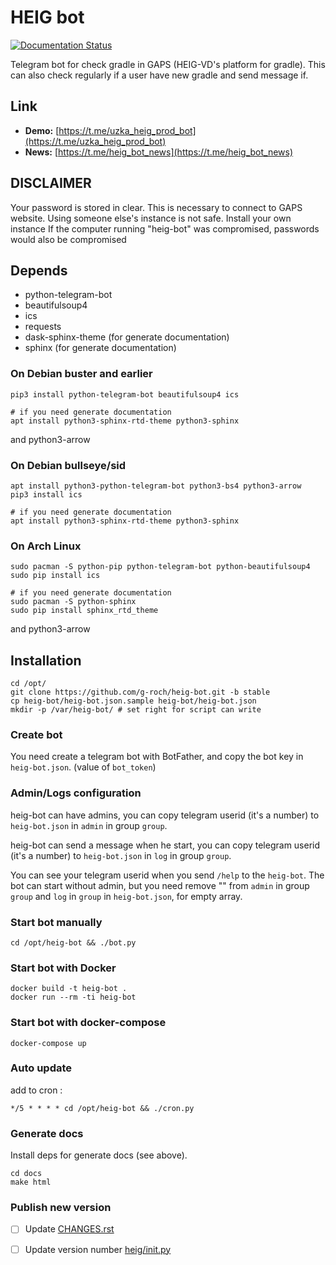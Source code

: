 # HEIG bot

[![Documentation Status](https://readthedocs.org/projects/heig-bot/badge/?version=latest)](https://heig-bot.readthedocs.io/en/stable/?badge=latest)

Telegram bot for check gradle in GAPS (HEIG-VD's platform for gradle).
This can also check regularly if a user have new gradle and send message if.

## Link
 - **Demo:** [https://t.me/uzka_heig_prod_bot](https://t.me/uzka_heig_prod_bot)
 - **News:** [https://t.me/heig_bot_news](https://t.me/heig_bot_news)

## DISCLAIMER

Your password is stored in clear. This is necessary to connect to GAPS website.
Using someone else's instance is not safe. Install your own instance 
If the computer running "heig-bot" was compromised, passwords would also be compromised

## Depends
 - python-telegram-bot
 - beautifulsoup4
 - ics
 - requests
 - dask-sphinx-theme (for generate documentation) 
 - sphinx (for generate documentation)

### On Debian buster and earlier
```shell script
pip3 install python-telegram-bot beautifulsoup4 ics

# if you need generate documentation
apt install python3-sphinx-rtd-theme python3-sphinx
```

and python3-arrow

### On Debian bullseye/sid
```shell script
apt install python3-python-telegram-bot python3-bs4 python3-arrow
pip3 install ics

# if you need generate documentation
apt install python3-sphinx-rtd-theme python3-sphinx

```

### On Arch Linux
```shell script
sudo pacman -S python-pip python-telegram-bot python-beautifulsoup4
sudo pip install ics

# if you need generate documentation
sudo pacman -S python-sphinx
sudo pip install sphinx_rtd_theme
```

and python3-arrow

## Installation

```shell script
cd /opt/
git clone https://github.com/g-roch/heig-bot.git -b stable
cp heig-bot/heig-bot.json.sample heig-bot/heig-bot.json
mkdir -p /var/heig-bot/ # set right for script can write
```

### Create bot

You need create a telegram bot with BotFather, and copy
the bot key in `heig-bot.json`. (value of `bot_token`)

### Admin/Logs configuration 

heig-bot can have admins, you can copy telegram userid (it's a number)
to `heig-bot.json` in `admin` in group `group`.

heig-bot can send a message when he start, you can copy telegram userid 
(it's a number) to `heig-bot.json` in `log` in group `group`.

You can see your telegram userid when you send `/help` to the `heig-bot`.
The bot can start without admin, but you need remove "" from `admin` in group `group`
and `log` in `group` in `heig-bot.json`, for empty array.

### Start bot manually

```shell script
cd /opt/heig-bot && ./bot.py
```

### Start bot with Docker
```shell
docker build -t heig-bot .
docker run --rm -ti heig-bot
```

### Start bot with docker-compose
```shell
docker-compose up
```

### Auto update

add to cron :
```cron
*/5 * * * * cd /opt/heig-bot && ./cron.py
```

### Generate docs

Install deps for generate docs (see above).

```shell script
cd docs
make html
```

### Publish new version
 - [ ] Update [CHANGES.rst](CHANGES.rst)
 - [ ] Update version number [heig/init.py](heig/init.py)
 
